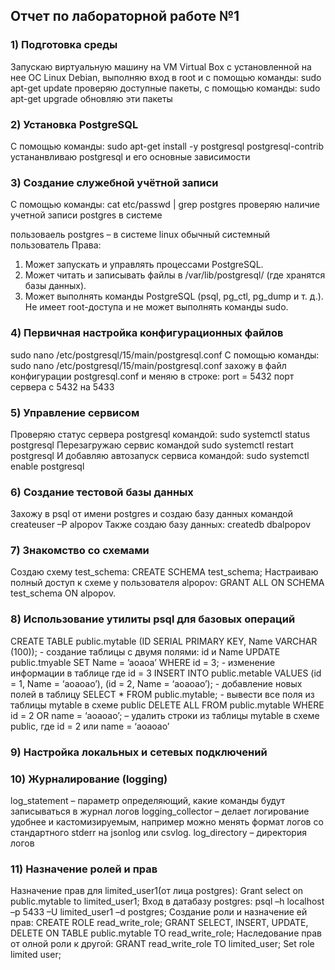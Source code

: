 ## Отчет по лабораторной работе №1 

### 1) Подготовка среды 
Запускаю виртуальную машину на VM Virtual Box c установленной на нее ОС Linux Debian, 
выполняю вход в root и с помощью команды: sudo apt-get update проверяю доступные пакеты, 
с помощью команды: sudo apt-get upgrade обновляю эти пакеты

### 2) Установка PostgreSQL
С помощью команды: sudo apt-get install -y postgresql postgresql-contrib устананвливаю postgresql и его основные зависимости

### 3) Создание служебной учётной записи
С помощью команды: cat etc/passwd | grep postgres проверяю наличие учетной записи postgres в системе

пользоваель postgres – в системе linux обычный системный пользователь
Права:
1.	Может запускать и управлять процессами PostgreSQL. 
2.	Может читать и записывать файлы в /var/lib/postgresql/ (где хранятся базы данных).
3.	Может выполнять команды PostgreSQL (psql, pg_ctl, pg_dump и т. д.). Не имеет root-доступа и не может выполнять команды sudo.

### 4) Первичная настройка конфигурационных файлов 
sudo nano /etc/postgresql/15/main/postgresql.conf
С помощью команды: sudo nano /etc/postgresql/15/main/postgresql.conf захожу в файл конфигурации postgresql.conf
и меняю в строке: port = 5432 порт сервера с 5432 на 5433

### 5) Управление сервисом 
Проверяю статус сервера postgresql командой: sudo systemctl status postgresql
Перезагружаю сервис командой sudo systemctl restart postgresql
И добавляю автозапуск сервиса командой: sudo systemctl enable postgresql

### 6) Создание тестовой базы данных 
Захожу в psql от имени postgres и создаю базу данных командой createuser –P alpopov
Также создаю базу данных: createdb dbalpopov

### 7) Знакомство со схемами 
Создаю схему test_schema: CREATE SCHEMA test_schema;
Настраиваю полный доступ к схеме у пользователя alpopov: GRANT ALL ON SCHEMA test_schema ON alpopov.

### 8) Использование утилиты psql для базовых операций 
CREATE TABLE public.mytable (ID SERIAL PRIMARY KEY, Name VARCHAR (100)); - создание таблицы с двумя полями: id и Name
UPDATE public.tmyable SET Name = ’aoaoa’ WHERE id = 3; - изменение информации в таблице где id = 3
INSERT INTO public.metable VALUES (id = 1, Name = ‘aoaoao’), (id = 2, Name = ‘aoaoao’); - добавление новых полей в таблицу
SELECT * FROM public.mytable; - вывести все поля из таблицы mytable в схеме public
DELETE ALL FROM public.mytable WHERE id = 2 OR name = ‘aoaoao’; – удалить строки из таблицы mytable  в схеме public, где id = 2 или name = ‘aoaoao’

### 9) Настройка локальных и сетевых подключений 

### 10)  Журналирование (logging)
log_statement – параметр определяющий, какие команды будут записываться в журнал логов
logging_collector – делает логирование удобнее и кастомизируемым, например можно менять
формат логов со стандартного stderr на jsonlog или csvlog.
log_directory – директория логов

### 11)  Назначение ролей и прав
Назначение прав для limited_user1(от лица postgres): Grant select on public.mytable to limited_user1;
Вход в датабазу postgres: psql –h localhost –p 5433 –U limited_user1 –d postgres;
Создание роли и назначение ей прав: CREATE ROLE read_write_role;
GRANT SELECT, INSERT, UPDATE, DELETE ON TABLE public.mytable TO read_write_role;
Наследование прав от олной роли к другой: GRANT read_write_role TO limited_user;
Set role limited user;
